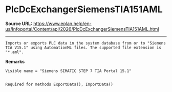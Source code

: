 # PlcDcExchangerSiemensTIA151AML

**Source URL:** https://www.eplan.help/en-us/Infoportal/Content/api/2026/PlcDcExchangerSiemensTIA151AML.html

---

```
Imports or exports PLC data in the system database from or to "Siemens TIA V15.1" using AutomationML files. The supported file extension is "*.aml".

```

**Remarks**

```
Visible name = "Siemens SIMATIC STEP 7 TIA Portal 15.1"


Required for methods ExportData(), ImportData()

```